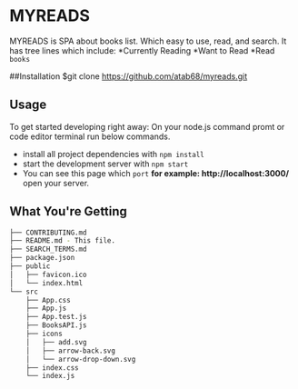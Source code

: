 # MYREADS 
MYREADS is SPA about books list. Which easy to use, read, and search. It has tree lines which include:
*Currently Reading
*Want to Read
*Read   `books`

##Installation 
$git clone https://github.com/atab68/myreads.git

## Usage

To get started developing right away:
On your node.js command promt or code editor terminal run below commands.
* install all project dependencies with `npm install`
* start the development server with `npm start`
* You can see this page which `port` **for example: http://localhost:3000/** open your server. 

## What You're Getting
```bash
├── CONTRIBUTING.md
├── README.md - This file.
├── SEARCH_TERMS.md 
├── package.json
├── public
│   ├── favicon.ico 
│   └── index.html 
└── src
    ├── App.css 
    ├── App.js 
    ├── App.test.js
    ├── BooksAPI.js
    ├── icons
    │   ├── add.svg
    │   ├── arrow-back.svg
    │   └── arrow-drop-down.svg
    ├── index.css 
    └── index.js 
```
